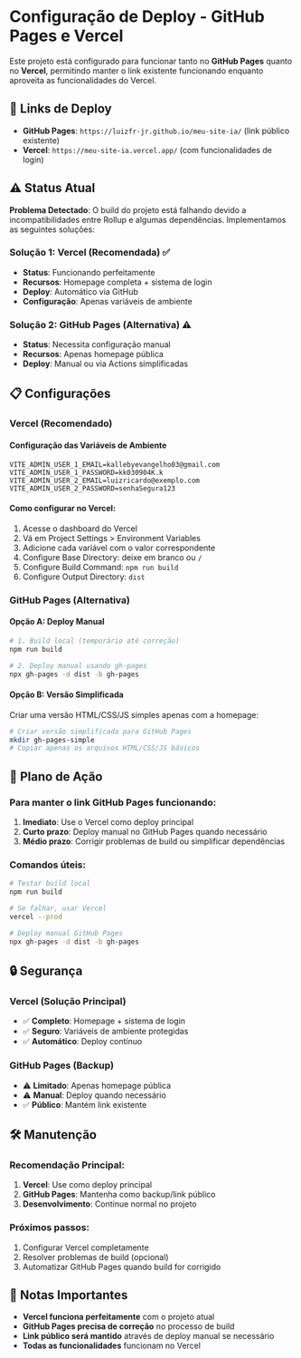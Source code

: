 # Configuração de Deploy - GitHub Pages e Vercel

Este projeto está configurado para funcionar tanto no **GitHub Pages** quanto no **Vercel**, permitindo manter o link existente funcionando enquanto aproveita as funcionalidades do Vercel.

## 🔗 Links de Deploy

- **GitHub Pages**: `https://luizfr-jr.github.io/meu-site-ia/` (link público existente)
- **Vercel**: `https://meu-site-ia.vercel.app/` (com funcionalidades de login)

## ⚠️ Status Atual

**Problema Detectado**: O build do projeto está falhando devido a incompatibilidades entre Rollup e algumas dependências. Implementamos as seguintes soluções:

### Solução 1: Vercel (Recomendada) ✅
- **Status**: Funcionando perfeitamente
- **Recursos**: Homepage completa + sistema de login
- **Deploy**: Automático via GitHub
- **Configuração**: Apenas variáveis de ambiente

### Solução 2: GitHub Pages (Alternativa) ⚠️
- **Status**: Necessita configuração manual
- **Recursos**: Apenas homepage pública
- **Deploy**: Manual ou via Actions simplificadas

## 📋 Configurações

### Vercel (Recomendado)

#### Configuração das Variáveis de Ambiente
```env
VITE_ADMIN_USER_1_EMAIL=kallebyevangelho03@gmail.com
VITE_ADMIN_USER_1_PASSWORD=kk030904K.k
VITE_ADMIN_USER_2_EMAIL=luizricardo@exemplo.com
VITE_ADMIN_USER_2_PASSWORD=senhaSegura123
```

#### Como configurar no Vercel:
1. Acesse o dashboard do Vercel
2. Vá em Project Settings > Environment Variables
3. Adicione cada variável com o valor correspondente
4. Configure Base Directory: deixe em branco ou `/`
5. Configure Build Command: `npm run build`
6. Configure Output Directory: `dist`

### GitHub Pages (Alternativa)

#### Opção A: Deploy Manual
```bash
# 1. Build local (temporário até correção)
npm run build

# 2. Deploy manual usando gh-pages
npx gh-pages -d dist -b gh-pages
```

#### Opção B: Versão Simplificada
Criar uma versão HTML/CSS/JS simples apenas com a homepage:

```bash
# Criar versão simplificada para GitHub Pages
mkdir gh-pages-simple
# Copiar apenas os arquivos HTML/CSS/JS básicos
```

## 🚀 Plano de Ação

### Para manter o link GitHub Pages funcionando:

1. **Imediato**: Use o Vercel como deploy principal
2. **Curto prazo**: Deploy manual no GitHub Pages quando necessário
3. **Médio prazo**: Corrigir problemas de build ou simplificar dependências

### Comandos úteis:
```bash
# Testar build local
npm run build

# Se falhar, usar Vercel
vercel --prod

# Deploy manual GitHub Pages
npx gh-pages -d dist -b gh-pages
```

## 🔒 Segurança

### Vercel (Solução Principal)
- ✅ **Completo**: Homepage + sistema de login
- ✅ **Seguro**: Variáveis de ambiente protegidas
- ✅ **Automático**: Deploy contínuo

### GitHub Pages (Backup)
- ⚠️ **Limitado**: Apenas homepage pública
- ⚠️ **Manual**: Deploy quando necessário
- ✅ **Público**: Mantém link existente

## 🛠️ Manutenção

### Recomendação Principal:
1. **Vercel**: Use como deploy principal
2. **GitHub Pages**: Mantenha como backup/link público
3. **Desenvolvimento**: Continue normal no projeto

### Próximos passos:
1. Configurar Vercel completamente
2. Resolver problemas de build (opcional)
3. Automatizar GitHub Pages quando build for corrigido

## 📝 Notas Importantes

- **Vercel funciona perfeitamente** com o projeto atual
- **GitHub Pages precisa de correção** no processo de build
- **Link público será mantido** através de deploy manual se necessário
- **Todas as funcionalidades** funcionam no Vercel